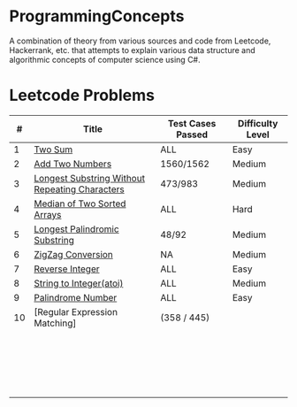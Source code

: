 # ProgrammingConcepts
A combination of theory from various sources and code from Leetcode, Hackerrank, etc. that attempts to explain various data structure and algorithmic concepts of computer science using C#.

# Leetcode Problems

|#|Title |Test Cases Passed|Difficulty Level|
|-------|-----------------------|-----------------------|-----------------------|
|1|[Two Sum](https://github.com/SanyTiger/ProgrammingConcepts/blob/master/DataStructureConcepts/Leetcode/TwoSum.cs)|ALL|Easy|
|2|[Add Two Numbers](https://github.com/SanyTiger/ProgrammingConcepts/blob/master/DataStructureConcepts/Leetcode/AddTwoNumbersInLinkedList.cs)|1560/1562|Medium|
|3|[Longest Substring Without Repeating Characters](https://github.com/SanyTiger/ProgrammingConcepts/blob/master/DataStructureConcepts/Leetcode/LongestSubstring.cs)|473/983|Medium|
|4|[Median of Two Sorted Arrays](https://github.com/SanyTiger/ProgrammingConcepts/blob/master/DataStructureConcepts/Leetcode/MedianOfTwoSortedArrays.cs)|ALL|Hard|
|5|[Longest Palindromic Substring](https://github.com/SanyTiger/ProgrammingConcepts/blob/master/DataStructureConcepts/Leetcode/LongestPalindromeSubstring.cs)|48/92|Medium|
|6|[ZigZag Conversion]()|NA|Medium|
|7|[Reverse Integer](https://github.com/SanyTiger/ProgrammingConcepts/blob/master/DataStructureConcepts/Leetcode/ReverseInteger.cs)|ALL|Easy|
|8|[String to Integer(atoi)](https://github.com/SanyTiger/ProgrammingConcepts/blob/master/DataStructureConcepts/Leetcode/StringToInt.cs)|ALL|Medium|
|9|[Palindrome Number](https://github.com/SanyTiger/ProgrammingConcepts/blob/master/DataStructureConcepts/Leetcode/PalindromeNumber.cs)|ALL|Easy|
|10|[Regular Expression Matching]|(358 / 445)||Hard|
||[]()|||
||[]()|||
||[]()|||
||[]()|||
||[]()|||
||[]()|||
||[]()|||
||[]()|||
||[]()|||
||[]()|||
||[]()|||
||[]()|||
||[]()|||
||[]()|||
||[]()|||
||[]()|||
||[]()|||
||[]()|||
||[]()|||
||[]()|||


